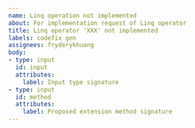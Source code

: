 ```yaml
---
name: Linq operation not implemented
about: For implementation request of Linq operator
title: Linq operator 'XXX' not implemented
labels: codefix gen
assignees: fryderykhuang
body:
- type: input
  id: input
  attributes:
    label: Input type signature
- type: input
  id: method
  attributes:
    label: Proposed extension method signature
---
```

